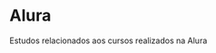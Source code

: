 # Alura                 
Estudos relacionados aos cursos realizados na Alura         
   
 











